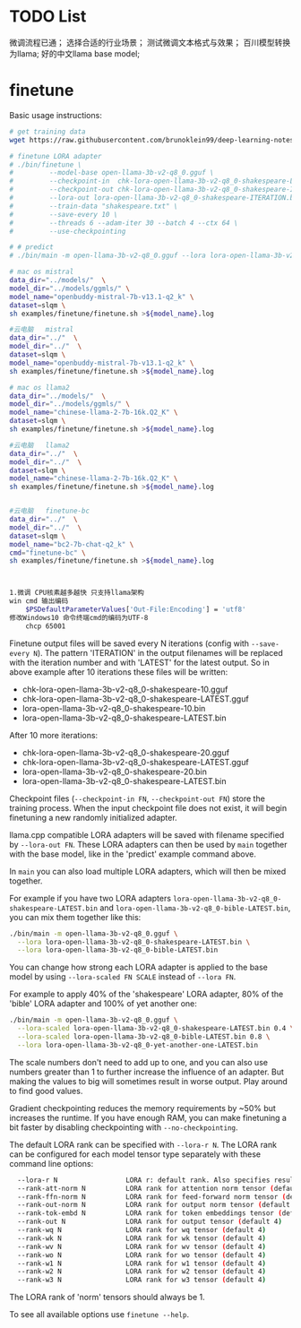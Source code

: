 # TODO List
  微调流程已通；
  选择合适的行业场景；
  测试微调文本格式与效果；
  百川模型转换为llama;
  好的中文llama base model;

# finetune

Basic usage instructions:

```bash
# get training data
wget https://raw.githubusercontent.com/brunoklein99/deep-learning-notes/master/shakespeare.txt

# finetune LORA adapter
# ./bin/finetune \
#         --model-base open-llama-3b-v2-q8_0.gguf \
#         --checkpoint-in  chk-lora-open-llama-3b-v2-q8_0-shakespeare-LATEST.gguf \
#         --checkpoint-out chk-lora-open-llama-3b-v2-q8_0-shakespeare-ITERATION.gguf \
#         --lora-out lora-open-llama-3b-v2-q8_0-shakespeare-ITERATION.bin \
#         --train-data "shakespeare.txt" \
#         --save-every 10 \
#         --threads 6 --adam-iter 30 --batch 4 --ctx 64 \
#         --use-checkpointing

# # predict
# ./bin/main -m open-llama-3b-v2-q8_0.gguf --lora lora-open-llama-3b-v2-q8_0-shakespeare-LATEST.bin

# mac os mistral
data_dir="../models/"  \
model_dir="../models/ggmls/" \
model_name="openbuddy-mistral-7b-v13.1-q2_k" \
dataset=slqm \
sh examples/finetune/finetune.sh >${model_name}.log

#云电脑   mistral
data_dir="../"  \
model_dir="../"  \
dataset=slqm \
model_name="openbuddy-mistral-7b-v13.1-q2_k" \
sh examples/finetune/finetune.sh >${model_name}.log

# mac os llama2
data_dir="../models/"  \
model_dir="../models/ggmls/" \
model_name="chinese-llama-2-7b-16k.Q2_K" \
dataset=slqm \
sh examples/finetune/finetune.sh >${model_name}.log

#云电脑   llama2
data_dir="../"  \
model_dir="../"  \
dataset=slqm \
model_name="chinese-llama-2-7b-16k.Q2_K" \
sh examples/finetune/finetune.sh >${model_name}.log


#云电脑   finetune-bc
data_dir="../"  \
model_dir="../"  \
dataset=slqm \
model_name="bc2-7b-chat-q2_k" \
cmd="finetune-bc" \
sh examples/finetune/finetune.sh >${model_name}.log



1.微调 CPU核素越多越快 只支持llama架构
win cmd 输出编码
    $PSDefaultParameterValues['Out-File:Encoding'] = 'utf8'
修改Windows10 命令终端cmd的编码为UTF-8
    chcp 65001

```

Finetune output files will be saved every N iterations (config with `--save-every N`).
The pattern 'ITERATION' in the output filenames will be replaced with the iteration number and with 'LATEST' for the latest output.
So in above example after 10 iterations these files will be written:
- chk-lora-open-llama-3b-v2-q8_0-shakespeare-10.gguf
- chk-lora-open-llama-3b-v2-q8_0-shakespeare-LATEST.gguf
- lora-open-llama-3b-v2-q8_0-shakespeare-10.bin
- lora-open-llama-3b-v2-q8_0-shakespeare-LATEST.bin

After 10 more iterations:
- chk-lora-open-llama-3b-v2-q8_0-shakespeare-20.gguf
- chk-lora-open-llama-3b-v2-q8_0-shakespeare-LATEST.gguf
- lora-open-llama-3b-v2-q8_0-shakespeare-20.bin
- lora-open-llama-3b-v2-q8_0-shakespeare-LATEST.bin

Checkpoint files (`--checkpoint-in FN`, `--checkpoint-out FN`) store the training process. When the input checkpoint file does not exist, it will begin finetuning a new randomly initialized adapter.

llama.cpp compatible LORA adapters will be saved with filename specified by `--lora-out FN`.
These LORA adapters can then be used by `main` together with the base model, like in the 'predict' example command above.

In `main` you can also load multiple LORA adapters, which will then be mixed together.

For example if you have two LORA adapters `lora-open-llama-3b-v2-q8_0-shakespeare-LATEST.bin` and `lora-open-llama-3b-v2-q8_0-bible-LATEST.bin`, you can mix them together like this:

```bash
./bin/main -m open-llama-3b-v2-q8_0.gguf \
  --lora lora-open-llama-3b-v2-q8_0-shakespeare-LATEST.bin \
  --lora lora-open-llama-3b-v2-q8_0-bible-LATEST.bin
```

You can change how strong each LORA adapter is applied to the base model by using `--lora-scaled FN SCALE` instead of `--lora FN`.

For example to apply 40% of the 'shakespeare' LORA adapter, 80% of the 'bible' LORA adapter and 100% of yet another one:

```bash
./bin/main -m open-llama-3b-v2-q8_0.gguf \
  --lora-scaled lora-open-llama-3b-v2-q8_0-shakespeare-LATEST.bin 0.4 \
  --lora-scaled lora-open-llama-3b-v2-q8_0-bible-LATEST.bin 0.8 \
  --lora lora-open-llama-3b-v2-q8_0-yet-another-one-LATEST.bin
```

The scale numbers don't need to add up to one, and you can also use numbers greater than 1 to further increase the influence of an adapter. But making the values to big will sometimes result in worse output. Play around to find good values.

Gradient checkpointing reduces the memory requirements by ~50% but increases the runtime.
If you have enough RAM, you can make finetuning a bit faster by disabling checkpointing with `--no-checkpointing`.

The default LORA rank can be specified with `--lora-r N`.
The LORA rank can be configured for each model tensor type separately with these command line options:

```bash
  --lora-r N                 LORA r: default rank. Also specifies resulting scaling together with lora-alpha. (default 4)
  --rank-att-norm N          LORA rank for attention norm tensor (default 1)
  --rank-ffn-norm N          LORA rank for feed-forward norm tensor (default 1)
  --rank-out-norm N          LORA rank for output norm tensor (default 1)
  --rank-tok-embd N          LORA rank for token embeddings tensor (default 4)
  --rank-out N               LORA rank for output tensor (default 4)
  --rank-wq N                LORA rank for wq tensor (default 4)
  --rank-wk N                LORA rank for wk tensor (default 4)
  --rank-wv N                LORA rank for wv tensor (default 4)
  --rank-wo N                LORA rank for wo tensor (default 4)
  --rank-w1 N                LORA rank for w1 tensor (default 4)
  --rank-w2 N                LORA rank for w2 tensor (default 4)
  --rank-w3 N                LORA rank for w3 tensor (default 4)
```

The LORA rank of 'norm' tensors should always be 1.

To see all available options use `finetune --help`.
